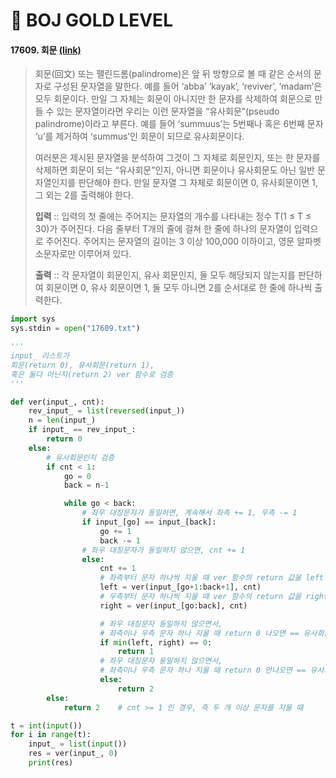 # 📌 BOJ GOLD LEVEL

#### 17609. 회문 [(link)](https://www.acmicpc.net/problem/17609)

> 회문(回文) 또는 팰린드롬(palindrome)은 앞 뒤 방향으로 볼 때 같은 순서의 문자로 구성된 문자열을 말한다. 예를 들어 ‘abba’ ‘kayak’, ‘reviver’, ‘madam’은 모두 회문이다. 만일 그 자체는 회문이 아니지만 한 문자를 삭제하여 회문으로 만들 수 있는 문자열이라면 우리는 이런 문자열을 “유사회문”(pseudo palindrome)이라고 부른다. 예를 들어 ‘summuus’는 5번째나 혹은 6번째 문자 ‘u’를 제거하여 ‘summus’인 회문이 되므로 유사회문이다.
>
> 여러분은 제시된 문자열을 분석하여 그것이 그 자체로 회문인지, 또는 한 문자를 삭제하면 회문이 되는 “유사회문”인지, 아니면 회문이나 유사회문도 아닌 일반 문자열인지를 판단해야 한다. 만일 문자열 그 자체로 회문이면 0, 유사회문이면 1, 그 외는 2를 출력해야 한다.
>
> **입력** :: 입력의 첫 줄에는 주어지는 문자열의 개수를 나타내는 정수 T(1 ≤ T ≤ 30)가 주어진다. 다음 줄부터 T개의 줄에 걸쳐 한 줄에 하나의 문자열이 입력으로 주어진다. 주어지는 문자열의 길이는 3 이상 100,000 이하이고, 영문 알파벳 소문자로만 이루어져 있다.
>
> **출력** :: 각 문자열이 회문인지, 유사 회문인지, 둘 모두 해당되지 않는지를 판단하여 회문이면 0, 유사 회문이면 1, 둘 모두 아니면 2를 순서대로 한 줄에 하나씩 출력한다.

```python
import sys
sys.stdin = open("17609.txt")

'''
input_ 리스트가
회문(return 0), 유사회문(return 1),
혹은 둘다 아닌지(return 2) ver 함수로 검증
'''

def ver(input_, cnt):
    rev_input_ = list(reversed(input_))
    n = len(input_)
    if input_ == rev_input_:
        return 0
    else:
        # 유사회문인지 검증
        if cnt < 1:
            go = 0
            back = n-1

            while go < back:
                # 좌우 대칭문자가 동일하면, 계속해서 좌측 += 1, 우측 -= 1
                if input_[go] == input_[back]:
                    go += 1
                    back -= 1
                # 좌우 대칭문자가 동일하지 않으면, cnt += 1
                else:
                    cnt += 1
                    # 좌측부터 문자 하나씩 지울 때 ver 함수의 return 값을 left 객체에 저장
                    left = ver(input_[go+1:back+1], cnt)
                    # 우측부터 문자 하나씩 지울 때 ver 함수의 return 값을 right 객체에 저장
                    right = ver(input_[go:back], cnt)

                    # 좌우 대칭문자 동일하지 않으면서,
                    # 좌측이나 우측 문자 하나 지울 때 return 0 나오면 == 유사회문(return 1)
                    if min(left, right) == 0:
                        return 1
                    # 좌우 대칭문자 동일하지 않으면서,
                    # 좌측이나 우측 문자 하나 지울 때 return 0 안나오면 == 유사회문도 아님(return 2)
                    else:
                        return 2
        else:
            return 2    # cnt >= 1 인 경우, 즉 두 개 이상 문자를 지울 때

t = int(input())
for i in range(t):
    input_ = list(input())
    res = ver(input_, 0)
    print(res)
```
